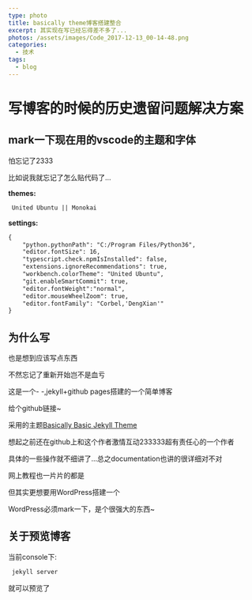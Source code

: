 ```yaml
---
type: photo
title: basically theme博客搭建整合
excerpt: 其实现在写已经忘得差不多了...
photos: /assets/images/Code_2017-12-13_00-14-48.png
categories:
  - 技术
tags:
  - blog
---
```

# 写博客的时候的历史遗留问题解决方案

## mark一下现在用的vscode的主题和字体

怕忘记了2333

比如说我就忘记了怎么贴代码了...

**themes:**

```html
 United Ubuntu || Monokai
```

**settings:**

```html
{
    "python.pythonPath": "C:/Program Files/Python36",
    "editor.fontSize": 16,
    "typescript.check.npmIsInstalled": false,
    "extensions.ignoreRecommendations": true,
    "workbench.colorTheme": "United Ubuntu",
    "git.enableSmartCommit": true,
    "editor.fontWeight":"normal",
    "editor.mouseWheelZoom": true,
    "editor.fontFamily": "Corbel,'DengXian'"
}
```

## 为什么写

也是想到应该写点东西

不然忘记了重新开始岂不是血亏

这是一个- -,jekyll+github pages搭建的一个简单博客

给个github链接~

采用的主题[Basically Basic Jekyll Theme](https://github.com/mmistakes/jekyll-theme-basically-basic)

想起之前还在github上和这个作者激情互动233333超有责任心的一个作者

具体的一些操作就不细讲了...总之documentation也讲的很详细对不对

网上教程也一片片的都是

但其实更想要用WordPress搭建一个

WordPress必须mark一下，是个很强大的东西~

## 关于预览博客

当前console下:

```ruby
 jekyll server
```

就可以预览了
